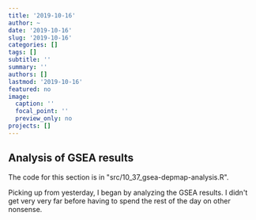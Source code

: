 ```yaml
---
title: '2019-10-16'
author: ~
date: '2019-10-16'
slug: '2019-10-16'
categories: []
tags: []
subtitle: ''
summary: ''
authors: []
lastmod: '2019-10-16'
featured: no
image:
  caption: ''
  focal_point: ''
  preview_only: no
projects: []
---
```



## Analysis of GSEA results

The code for this section is in "src/10_37_gsea-depmap-analysis.R".

Picking up from yesterday, I began by analyzing the GSEA results.
I didn't get very very far before having to spend the rest of the day on other nonsense.